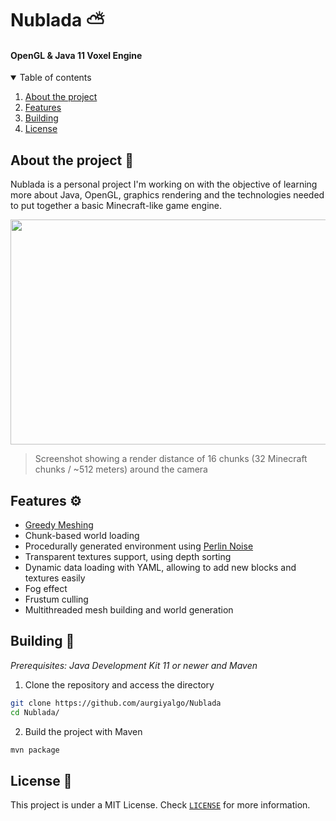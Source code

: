 # Nublada ⛅

#### OpenGL &amp; Java 11 Voxel Engine

<details open="open">
  <summary>Table of contents</summary>
  <ol>
    <li>
      <a href="#about-the-project">About the project</a>
    </li>
    <li>
      <a href="#features">Features</a>
    </li>
    <li><a href="#building">Building</a></li>
    <li><a href="#license">License</a></li>
  </ol>
</details>

<div id="about-the-project"></div>

## About the project 📝

Nublada is a personal project I'm working on with the objective of learning more about Java, OpenGL, graphics rendering and the technologies needed to put together a basic Minecraft-like game engine.

<img src="https://i.imgur.com/9XlPz0U.png" width="640" height="360">

> Screenshot showing a render distance of 16 chunks (32 Minecraft chunks / ~512 meters) around the camera

<div id="features"></div>

## Features ⚙

- [Greedy Meshing](https://0fps.net/2012/07/07/meshing-minecraft-part-2/)
- Chunk-based world loading
- Procedurally generated environment using [Perlin Noise](https://en.wikipedia.org/wiki/Perlin_noise)
- Transparent textures support, using depth sorting
- Dynamic data loading with YAML, allowing to add new blocks and textures easily
- Fog effect
- Frustum culling
- Multithreaded mesh building and world generation

<div id="building"></div>

## Building 🚀 

_Prerequisites: Java Development Kit 11 or newer and Maven_

1. Clone the repository and access the directory
```sh
git clone https://github.com/aurgiyalgo/Nublada
cd Nublada/
```

2. Build the project with Maven

```sh
mvn package
```

<div id="license"></div>

## License 📜 

This project is under a MIT License. Check [`LICENSE`](https://github.com/aurgiyalgo/TownyElections/blob/master/LICENSE) for more information.
